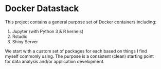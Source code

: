 # Docker Datastack

This project contains a general purpose set of Docker containers including:

1. Jupyter (with Python 3 & R kernels)
2. Rstudio
3. Shiny Server

We start with a custom set of packages for each based on things I find myself commonly using. 
The purpose is a consistent (clean) starting point for data analysis and/or application development.
